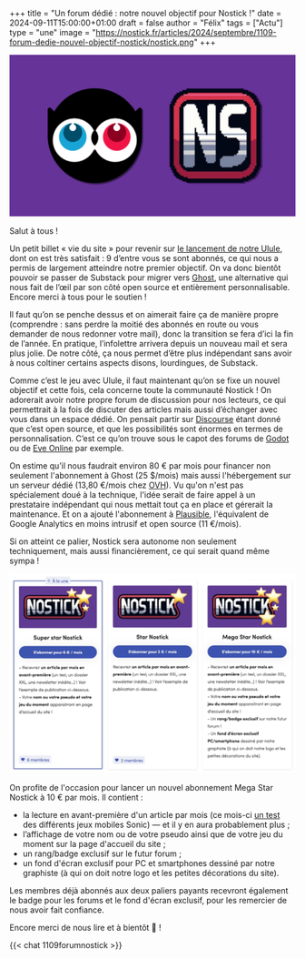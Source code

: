 +++
title = "Un forum dédié : notre nouvel objectif pour Nostick !"
date = 2024-09-11T15:00:00+01:00
draft = false
author = "Félix"
tags = ["Actu"]
type = "une"
image = "https://nostick.fr/articles/2024/septembre/1109-forum-dedie-nouvel-objectif-nostick/nostick.png"
+++

![Logo Ulule x Nostick](nostick.png) 

Salut à tous !

Un petit billet « vie du site » pour revenir sur [le lancement de notre Ulule](https://nostick.fr/articles/2024/aout/2809-nostick-souffle-sa-premiere-bougie/), dont on est très satisfait : 9 d’entre vous se sont abonnés, ce qui nous a permis de largement atteindre notre premier objectif. On va donc bientôt pouvoir se passer de Substack pour migrer vers [Ghost](https://ghost.org/), une alternative qui nous fait de l’œil par son côté open source et entièrement personnalisable. Encore merci à tous pour le soutien !

Il faut qu’on se penche dessus et on aimerait faire ça de manière propre (comprendre : sans perdre la moitié des abonnés en route ou vous demander de nous redonner votre mail), donc la transition se fera d’ici la fin de l’année. En pratique, l’infolettre arrivera depuis un nouveau mail et sera plus jolie. De notre côté, ça nous permet d’être plus indépendant sans avoir à nous coltiner certains aspects disons, lourdingues, de Substack.

Comme c’est le jeu avec Ulule, il faut maintenant qu’on se fixe un nouvel objectif et cette fois, cela concerne toute la communauté Nostick ! On adorerait avoir notre propre forum de discussion pour nos lecteurs, ce qui permettrait à la fois de discuter des articles mais aussi d’échanger avec vous dans un espace dédié. On pensait partir sur [Discourse](https://www.discourse.org/) étant donné que c’est open source, et que les possibilités sont énormes en termes de personnalisation. C’est ce qu’on trouve sous le capot des forums de [Godot](https://forum.godotengine.org/) ou de [Eve Online](https://forums.eveonline.com/) par exemple.

On estime qu’il nous faudrait environ 80 € par mois pour financer non seulement l'abonnement à Ghost (25 $/mois) mais aussi l'hébergement sur un serveur dédié (13,80 €/mois chez [OVH](https://www.ovhcloud.com/fr/vps/compare/)). Vu qu'on n'est pas spécialement doué à la technique, l'idée serait de faire appel à un prestataire indépendant qui nous mettait tout ça en place et gérerait la maintenance. Et on a ajouté l'abonnement à [Plausible](https://plausible.io/), l'équivalent de Google Analytics en moins intrusif et open source (11 €/mois).

Si on atteint ce palier, Nostick sera autonome non seulement techniquement, mais aussi financièrement, ce qui serait quand même sympa ! 

![Les abonnements du Ulule](paliers.jpeg) 

On profite de l'occasion pour lancer un nouvel abonnement Mega Star Nostick à 10 € par mois. Il contient :

- la lecture en avant-première d'un article par mois (ce mois-ci [un test](https://fr.ulule.com/nostick/news/on-a-teste-les-jeux-mobiles-sonic----et-ca-n-etait-pas-si-mal-413015/) des différents jeux mobiles Sonic) — et il y en aura probablement plus ;
- l’affichage de votre nom ou de votre pseudo ainsi que de votre jeu du moment sur la page d'accueil du site ;
- un rang/badge exclusif sur le futur forum ;
- un fond d'écran exclusif pour PC et smartphones dessiné par notre graphiste (à qui on doit notre logo et les petites décorations du site).

Les membres déjà abonnés aux deux paliers payants recevront également le badge pour les forums et le fond d'écran exclusif, pour les remercier de nous avoir fait confiance.

Encore merci de nous lire et à bientôt 🥳 !

{{< chat 1109forumnostick >}}